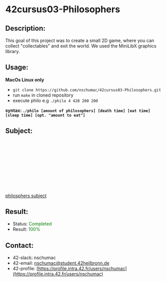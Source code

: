 # 42cursus03-Philosophers
## Description:
This goal of this project was to create a small 2D game, where you can collect "collectables" and exit the world. We used the MiniLibX graphics library.

## Usage:
**MacOs Linux only**
- `git clone https://github.com/nschumac/42cursus03-Philosophers.git`
- run `make` in cloned repository
- execute philo e.g `./philo 4 420 200 200`

**syntax: `./philo [amount of philosophers] [death time] [eat time] [sleep time] [opt. "amount to eat"]`**
## Subject:
<object data="https://github.com/nschumac/42cursus03-Philosophers/blob/main/subject/philosphers-en.pdf" type="application/pdf" width="700px" height="700px">
    <embed src="https://github.com/nschumac/42cursus03-Philosophers/blob/main/subject/philosphers-en.pdf">
        <p><a href="https://github.com/nschumac/42cursus03-Philosophers/blob/main/subject/philosphers-en.pdf">philosphers subject</a></p>
    </embed>
</object>

## Result:
- Status: <span style="color:green">Completed</span>
- Result: <span style="color:green">100%</span>

## Contact:
- 42-slack: nschumac
- 42-email: nschumac@student.42heilbronn.de
- 42-profile: [https://profile.intra.42.fr/users/nschumac](https://profile.intra.42.fr/users/nschumac)
